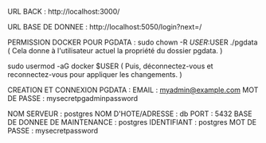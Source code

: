 URL BACK :
http://localhost:3000/

URL BASE DE DONNEE :
http://localhost:5050/login?next=/

PERMISSION DOCKER POUR PGDATA :
sudo chown -R $USER:$USER ./pgdata
( Cela donne à l'utilisateur actuel la propriété du dossier pgdata. )

sudo usermod -aG docker $USER
( Puis, déconnectez-vous et reconnectez-vous pour appliquer les changements. )

CREATION ET CONNEXION PGDATA :
EMAIL : myadmin@example.com
MOT DE PASSE : mysecretpgadminpassword

NOM SERVEUR : postgres
NOM D'HOTE/ADRESSE : db
PORT : 5432
BASE DE DONNEE DE MAINTENANCE : postgres
IDENTIFIANT : postgres
MOT DE PASSE : mysecretpassword
